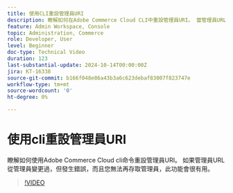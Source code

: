 ```yaml
---
title: 使用CLI重設管理員URI
description: 瞭解如何在Adobe Commerce Cloud CLI中重設管理員URI。 當管理員URL變更導致存取問題時，此方法相當實用。
feature: Admin Workspace, Console
topic: Administration, Commerce
role: Developer, User
level: Beginner
doc-type: Technical Video
duration: 123
last-substantial-update: 2024-10-14T00:00:00Z
jira: KT-16338
source-git-commit: b166f048e86a43b3a6c623debaf83007f823747e
workflow-type: tm+mt
source-wordcount: '0'
ht-degree: 0%

---
```



# 使用cli重設管理員URI

瞭解如何使用Adobe Commerce Cloud cli命令重設管理員URI。 如果管理員URL從管理員變更過，但發生錯誤，而且您無法再存取管理員，此功能會很有用。

>[!VIDEO](https://video.tv.adobe.com/v/3435066/?learn=on)
